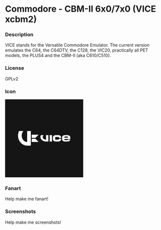 # Commodore - CBM-II 6x0/7x0 (VICE xcbm2)

### Description

VICE stands for the Versatile Commodore Emulator. The current version emulates the C64, the C64DTV, the C128, the VIC20, practically all PET models, the PLUS4 and the CBM-II (aka C610/C510).

### License

GPLv2

### Icon

![Commodore - CBM-II 6x0/7x0 (VICE xcbm2) icon](game.libretro.vice_xcbm2/resources/icon.png)

### Fanart

Help make me fanart!

### Screenshots

Help make me screenshots!

